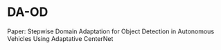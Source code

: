 # DA-OD
Paper: Stepwise Domain Adaptation for Object Detection in Autonomous Vehicles Using Adaptative CenterNet
